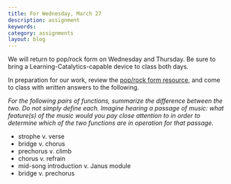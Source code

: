 ```yaml
---
title: For Wednesday, March 27
description: assignment
keywords: 
category: assignments
layout: blog
---
```


We will return to pop/rock form on Wednesday and Thursday. Be sure to bring a Learning-Catalytics-capable device to class both days.

In preparation for our work, review the [pop/rock form resource][form], and come to class with *written* answers to the following.

*For the following pairs of functions, summarize the difference between the two. Do not simply define each. Imagine hearing a passage of music: what feature(s) of the music would you pay close attention to in order to determine which of the two functions are in operation for that passage.*

- strophe v. verse  
- bridge v. chorus  
- prechorus v. climb  
- chorus v. refrain  
- mid-song introduction v. Janus module  
- bridge v. prechorus


[form]: http://kshaffer.github.com/musicianshipResources/popRockForm.html